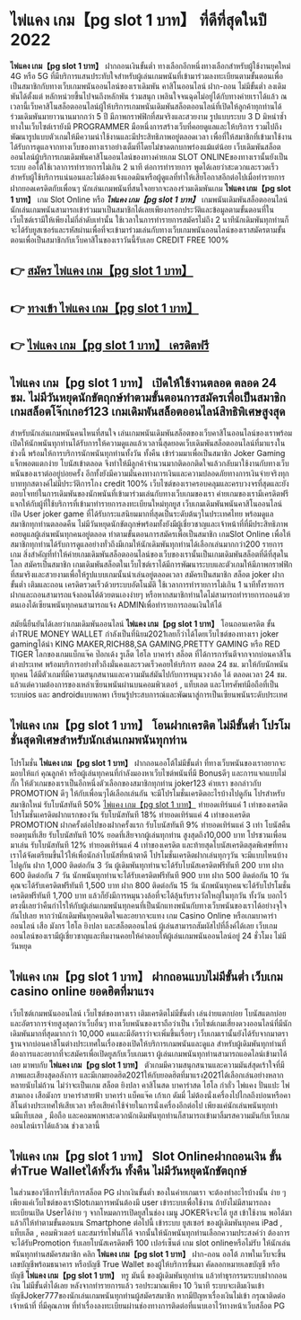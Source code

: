 # ไพ่แคง เกม【pg slot 1 บาท】  ที่ดีที่สุดในปี 2022

**ไพ่แคง เกม【pg slot 1 บาท】** ฝากถอนเงินขั้นต่ำ  ทางเลือกอีกหนึ่งทางเลือกสำหรับผู้ใช้งานยุคใหม่ 4G หรือ 5G ที่มีบริการแสนประทับใจสำหรับผู้เล่นเกมพนันที่เข้ามาร่วมลงทะเบียนตามขั้นตอนเพื่อเป็นสมาชิกกับทางเว็บเกมพนันออนไลน์ของเราเดิมพัน คาสิโนออนไลน์ ฝาก-ถอน ไม่มีขั้นต่ำ ลงเดิมพันได้ตั้งแต่ หลักหน่วยขึ้นไปจนถึงหลักพัน ร่วมสนุก เพลินใจจนฉุดไม่อยู่ได้กับทางค่ายเราได้แล้ว ณ เวลานี้เว็บคาสิโนสล็อตออนไลน์ผู้ให้บริการเกมพนันเดิมพันสล็อตออนไลน์ที่เปิดให้ลูกค้าทุกท่านได้ร่วมเดิมพันมายาวนานมากกว่า 5 ปี มีภาพกราฟฟิกที่สมจริงและสวยงาม รูปแบบระบบ 3 D
มิหนำซ้ำทางในเว็บไซต์เรายังมี  PROGRAMMER มือหนึ่งการสร้างเว็บที่คอยดูแลและให้บริการ  รวมไปถึงพัฒนารูปแบบตัวเกมให้มีความน่าใช้งานและมีประสิทธิภาพอยู่ตลอดเวลา เพื่อที่ให้สมาชิกที่เข้ามาใช้งานได้รับการดูแลจากทางเว็บของทางเราอย่างเต็มที่โดยไม่ขาดตกบกพร่องแม้แต่น้อย เว็บเดิมพันสล็อตออนไลน์ผู้บริการเกมเดิมพันคาสิโนออนไลน์ของทางค่ายเกม SLOT ONLINEของทางเรานั้นยังเป็นระบบ ออโต้ใช้เวลาการทำรายการไม่เกิน 2 นาที ต่อการทำรายการ พูดได้เลยว่าสะดวกและรวดเร็วสำหรับผู้ใช้บริการแน่นอนและไม่ต้องแจ้งแอดมินหรือผู้ดูแลที่ทำให้เสียโอกาสอีกต่อไปเมื่อทำรายการฝากยอดเครดิตกับเพื่อนๆ
นักเล่นเกมพนันที่สนใจอยากจะลองร่วมเดิมพันเกม **ไพ่แคง เกม【pg slot 1 บาท】** เกม Slot Online หรือ ***ไพ่แคง เกม【pg slot 1 บาท】*** เกมพนันเดิมพันสล็อตออนไลน์นักเล่นเกมพนันสามารถเข้าร่วมมาเป็นสมาชิกได้เลยเพียงกรอกประวัติและข้อมูลตามขั้นตอนที่ในเว็บไซต์เรามีให้เพียงไม่กี่ลำดับเท่านั้น ใช้เวลาในการทำรายการสมัครไม่ถึง 2 นาทีนักเดิมพันทุกท่านก็จะได้รับยูสเซอร์และรหัสผ่านเพื่อที่จะเข้ามาร่วมเล่นกับทางเว็บเกมพนันออนไลน์ของเราสมัครตามขั้นตอนเพื่อเป็นสมาชิกกับเว็บคาสิโนของเราวันนี้รับเลย CREDIT FREE 100%

## 👉 [สมัคร ไพ่แคง เกม【pg slot 1 บาท】](https://archa888.com/)
## 👉 [ทางเข้า ไพ่แคง เกม【pg slot 1 บาท】](https://archa888.com/)
## 👉 [ไพ่แคง เกม【pg slot 1 บาท】 เครดิตฟรี](https://archa888.com/)

## ไพ่แคง เกม【pg slot 1 บาท】 เปิดให้ใช้งานตลอด ตลอด 24 ชม. ไม่มีวันหยุดนักขัตฤกษ์ทำตามขั้นตอนการสมัครเพื่อเป็นสมาชิก เกมสล็อตโจ๊กเกอร์123 เกมเดิมพันสล็อตออนไลน์สิทธิพิเศษสูงสุด

สำหรับนักเล่นเกมพนันคนไหนที่สนใจ เล่นเกมพนันเดิมพันสล็อตของเว็บคาสิโนออนไลน์ของเราพร้อมเปิดให้นักพนันทุกท่านได้รับการให้ความดูแลแล้วเวลานี้สุดยอดเว็บเดิมพันสล็อตออนไลน์ที่มาแรงในช่วงนี้ พร้อมให้การบริการนักพนันทุกท่านทั้งวัน ทั้งคืน เข้าร่วมมาเพื่อเป็นสมาชิก Joker Gaming แจ็กพอตแตกง่าย โบนัสเข้าตลอด จึงทำให้มีลูกค้าจำนวนมากติดอกติดใจแล้วกลับมาใช้งานกับทางเว็บพนันของเราต่ออยู่บ่อยครั้ง อีกทั้งยังมีความมั่นคงทางการเงินและความปลอดภัยทางการเงินจ่ายจริงทุกบาททุกสตางค์ไม่มีประวัติการโกง credit 100% เว็บไซต์ของเราครอบคลุมและครบวงจรที่สุดและยังตอบโจทย์ในการเดิมพันของนักพนันที่เข้ามาร่วมเล่นกับทางเว็บเกมของเรา
ค่ายเกมของเรามีเครดิตฟรีแจกให้กับผู้ที่ใช้บริการที่เข้ามาทำรายการลงทะเบียนใหม่ทุกยูส เว็บเกมเดิมพันพนันคาสิโนออนไลน์เปิด User joker game ที่ได้รับกระแสนิยมมากที่สุดเป็นระดับต้นๆในประเทศไทย พร้อมดูแลสมาชิกทุกท่านตลอดคืน ไม่มีวันหยุดนักขัตฤกษ์พร้อมทั้งยังมีผู้เชี่ยวชาญและเจ้าหน้าที่ที่มีประสิทธิภาพคอยดูแลผู้เล่นพนันทุกคนอยู่ตลอด ทำตามขั้นตอนการสมัครเพื่อเป็นสมาชิก เกมSlot Online เพื่อให้สมาชิกทุกท่านได้รับการดูแลอย่างทั่วถึงมีเกมให้นักเดิมพันทุกท่านได้เลือกเล่นมากกว่า200 รายการเกม
สิ่งสำคัญที่ทำให้ค่ายเกมเดิมพันสล็อตออนไลน์ของเว็บของเรานั้นเป็นเกมเดิมพันสล็อตที่ดีที่สุดในโลก สมัครเป็นสมาชิก  เกมเดิมพันสล็อตในเว็บไซต์เราได้มีการพัฒนาระบบและตัวเกมให้มีภาพกราฟฟิกที่สมจริงและสวยงามเพื่อให้รูปแบบเกมนั้นน่าเล่นอยู่ตลอดเวลา สมัครเป็นสมาชิก สล็อต joker ฝาก ขั้นต่ำ เติมและถอน เครดิตรวดเร็วด้วยระบบอัตโนมัติ ใช้เวลาการทำรายการไม่เกิน 1 นาทีทั้งรายการฝากและถอนสามารถแจ้งถอนได้ด้วยตนเองง่ายๆ หรือหากสมาชิกท่านใดไม่สามารถทำรายการถอนด้วยตนเองได้เซียนพนันทุกคนสามารถแจ้ง ADMINเพื่อทำรายการถอนเงินให้ได้

สมัยนี้ยืนยันได้เลยว่าเกมเดิมพันออนไลน์ **ไพ่แคง เกม【pg slot 1 บาท】** โอนถอนเครดิต ขั้นต่ำTRUE MONEY WALLET กำลังเป็นที่นิยม2021เลยก็ว่าได้โดยเว็บไซต์ของทางเรา joker gamingได้นำ  KING MAKER,RICH88,SA GAMING,PRETTY GAMING หรือ RED TIGER โลกของเกมแบ็กแจ๊ค ป๊อกเด้ง รูเล็ต ไฮโล บาคาร่า สล็อต ที่ได้การการันตีจากจากบ่อนคาสิโนต่างประเทศ พร้อมบริการอย่างทั่วถึงมั่นคงและรวดเร็วคอยให้บริการ ตลอด 24 ชม. มาให้กับนักพนันทุกคน ได้มีตัวเกมที่มีความสนุกสนานและความมันส์มันไปกับการหมุนวงวล้อ ได้ ตลอดเวลา 24 ชม. แล้วแต่ความต้องการของเหล่าเซียนพนันผ่านบนคอมพิวเตอร์ , แท็บเลต และโทรศัพท์มือถือที่เป็นระบบios และ androidแบบพกพา เรียนรู้ประสบการณ์และพัฒนาสู่การเป็นเซียนพนันระดับประเทศ

## ไพ่แคง เกม【pg slot 1 บาท】 โอนฝากเครดิต ไม่มีขั้นต่ำ โปรโมชั่นสุดพิเศษสำหรับนักเล่นเกมพนันทุกท่าน

โปรโมชั่น **ไพ่แคง เกม【pg slot 1 บาท】** ฝากถอนออโต้ไม่มีขั้นต่ำ ที่ทางเว็บพนันของเราอยากจะมอบให้แก่  คุณลูกค้า หรือผู้เล่นทุกคนที่กำลังมองหาเว็บไซต์พนันที่มี Bonusดีๆ และการแจกแบบไม่กั๊ก ให้ตัวเกมของเราเป็นอีกหนึ่งตัวเลือกของสมาชิกทุกท่าน joker123 ค่ายเรา ขอกล่าวกับ PROMOTION ดีๆ ให้กับเพื่อนๆได้เลือกเล่นกัน จะมีโปรโมชั่นเครดิตอะไรบ้างไปดูกัน
โปรสำหรับสมาชิกใหม่ รับโบนัสทันที 50% [ไพ่แคง เกม【pg slot 1 บาท】](https://archa888.com/) ทำยอดเทิร์นแค่ 1 เท่าของเครดิต
โปรโมชั่นเครดิตฝากแรกของวัน รับโบนัสทันที 18% ทำยอดเทิร์นแค่ 4 เท่าของเครดิต
 PROMOTION ฝากครั้งต่อไปของฝากครั้งแรก รับโบนัสทันที 9% ทำยอดเทิร์นแค่ 3 เท่า
โบนัสคืนยอดทุนที่เสีย รับโบนัสทันที 10% ยอดที่เสียจากผู้เล่นทุกท่าน สูงสุดถึง10,000 บาท
โปรชวนเพื่อนมาเล่น รับโบนัสทันที 12% ทำยอดเทิร์นแค่ 4 เท่าของเครดิต
และท้ายสุดโบนัสเครดิตสุดพิเศษที่ทางเราได้จัดเตรียมขึ้นไว้ให้เพื่อนักล่าโบนัสที่หน้าตาดี โปรโมชั่นเครดิตฝากเล่นทุกๆวัน จะมีแบบไหนบ้างไปดูกัน
ฝาก 1,000 ติดต่อกัน 3 วัน ผู้เดิมพันทุกท่านจะได้รับโบนัสเครดิตฟรีทันที 200 บาท
ฝาก 600 ติดต่อกัน 7 วัน นักพนันทุกท่านจะได้รับเครดิตฟรีทันที 900 บาท
ฝาก 500 ติดต่อกัน 10 วัน คุณจะได้รับเครดิตฟรีทันที 1,500 บาท
ฝาก 800 ติดต่อกัน 15 วัน นักพนันทุกคนจะได้รับโปรโมชั่นเครดิตฟรีทันที 1,700 บาท
แล้วก็ยังมีการหมุนวงล้อที่จะได้ลุ้นรับรางวัลใหญ่ในทุกวัน ทั้งวัน บอกไว้ตรงนี้เลยว่าคืนกำไรให้กับผู้เล่นเกมพนันทุกคนที่เป็นนักแทงพนันกับทางเว็บพนันของเราได้อย่างจุใจกันไปเลย หากว่านักเดิมพันทุกคนติดใจและอยากจะแทง เกม  Casino Online หรือเกมบาคาร่าออนไลน์ เสือ มังกร ไฮโล ยิงปลา และสล็อตออนไลน์ ผู้เล่นสามารถสัมผัสไปที่ลิ้งค์ได้เลย เว็บเกมออนไลน์ของเรามีผู้เชี่ยวชาญและทีมงานคอยให้คำตอบให้ผู้เล่นเกมพนันออนไลน์อยู่ 24 ชั่วโมง ไม่มีวันหยุด

## ไพ่แคง เกม【pg slot 1 บาท】 ฝากถอนแบบไม่มีขั้นต่ำ  เว็บเกม casino online ยอดฮิตที่มาแรง

เว็บไซต์เกมพนันออนไลน์ เว็บไซต์ของทางเรา เติมเครดิตไม่มีขั้นต่ำ เล่นง่ายแตกบ่อย โบนัสแตกบ่อยและอัตราการจ่ายสูงสุดกว่าเว็บอื่นๆ ทางเว็บพนันของเราถือว่าเป็น เว็บไซต์เกมเสี่ยงดวงออนไลน์ที่มีนักเดิมพันมากที่สุดมากกว่า 10,000 คนและมีอัตราว่าจะเพิ่มขึ้นเรื่อยๆ เว็บเกมเรานั้นยังได้รับจากมาตราฐานจากบ่อนคาสิโนต่างประเทศในเรื่องของเปิดให้บริการเกมพนันและดูแล สำหรับผู้เดิมพันทุกท่านที่ต้องการและอยากที่จะสมัครเพื่อเปิดยูสกับเว็บเกมเรา ผู้เล่นเกมพนันทุกท่านสามารถแอดไลน์เข้ามาได้เลย
	มาพบกับ **ไพ่แคง เกม【pg slot 1 บาท】** ตัวเกมมีความสนุกสนานและความมันส์สุดเร้าใจที่มีภาพและเสียงสุดอลังการ และมีเกมยอดฮิต2021ให้กับยอดฮิตที่มาแรง2021ได้เลือกเล่นอย่างหลากหลายนับไม่ถ้วน  ไม่ว่าจะเป็นเกม สล็อต ยิงปลา คาสิโนสด บาคาร่าสด ไฮโล กำถั่ว ไพ่แคง ปั่นแปะ ไพ่สามกอง เสือมังกร บาคาร่าสายฟ้า บาคาร่า แบ็คแจ๊ค เก้าเก ดัมมี่ ไม่ต้องนั่งเครื่องไปไกลถึงบ่อนหรือคาสิโนต่างประเทศให้เสียเวลา หรือเสียค่าใช้จ่ายในการนั่งเครื่องอีกต่อไป เพียงแค่นักเล่นพนันทุกท่านมีแท็บเลต , มือถือ และคอมพกพาสะดวกนักเดิมพันทุกท่านก็สามารถเข้ามาลิ้มรสความมันกับเว็บเกมออนไลน์เราได้แล้วณ ช่วงเวลานี้

## ไพ่แคง เกม【pg slot 1 บาท】 Slot Onlineฝากถอนเงิน ขั้นต่ำTrue Walletได้ทั้งวัน ทั้งคืน ไม่มีวันหยุดนักขัตฤกษ์

ในส่วนของวิธีการใช้บริการสล็อต PG ฝากเงินขั้นต่ำ ของในค่ายเกมเรา จะต้องทำอะไรบ้างนั้น ง่าย ๆ เพียงแค่เว็บไซต์ของเราSlotเกมการพนันต้องมี user เข้าระบบเพื่อใช้งาน ถ้ายังไม่มีสามารถลงทะเบียนเปิด Userได้ง่าย ๆ จากโหมดการเปิดยูสในช่อง เมนู JOKERจึงจะได้ ยูส เข้าใช้งาน พอได้มาแล้วก็ให้ทำตามขั้นตอนบน Smartphone  ต่อไปนี้
เข้าระบบ ยูสเซอร์  ของผู้เดิมพันทุกคน iPad , แท็บเล็ต , คอมพิวเตอร์ และสมาร์ทโฟนก็ได้
จากนั้นให้นักพนันทุกท่านเลือกความประสงค์ว่า ต้องการจะได้รับPromotion รับเลยโบนัสเครดิตฟรี 100 เปอร์เซ็นต์ เกม slot onlineหรือไม่รับ
ให้นักเล่นพนันทุกท่านสมัครสมาชิก คลิก **ไพ่แคง เกม【pg slot 1 บาท】** ฝาก-ถอน ออโต้ ภาพในเว็บจะขึ้นเลขบัญชีพร้อมธนาคาร หรือบัญชี True Wallet ของผู้ให้บริการขึ้นมา
คัดลอกหมายเลขบัญชี หรือบัญชี **ไพ่แคง เกม【pg slot 1 บาท】** ทรู มันนี่ ของผู้เดิมพันทุกท่าน แล้วทำธุรกรรมระบบฝากถอนเงิน ไม่มีขั้นต่ำได้เลย
หลังจากทำรายการแล้ว รอประมาณเพียง 10 วินาที ระบบจะเติมเงินเข้าบัญชีJoker777ของนักเล่นเกมพนันทุกท่านผู้สมัครสมาชิก
หากมีปัญหาเรื่องเงินไม่เข้า กรุณาติดต่อเจ้าหน้าที่ ที่มีคุณภาพ ที่ทำเรื่องลงทะเบียนผ่านช่องทางการติดต่อที่แนบเอาไว้ทางหน้าเว็บสล็อต PG


